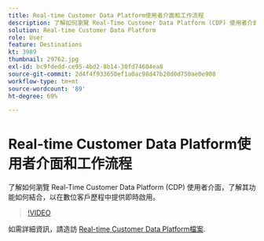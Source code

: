 ```yaml
---
title: Real-time Customer Data Platform使用者介面和工作流程
description: 了解如何瀏覽 Real-Time Customer Data Platform (CDP) 使用者介面，了解其功能如何結合，以在數位客戶歷程中提供即時啟用。
solution: Real-time Customer Data Platform
role: User
feature: Destinations
kt: 3989
thumbnail: 29762.jpg
exl-id: bc9fdedd-ce95-4bd2-8b14-30fd74604ea8
source-git-commit: 2d4f4f933650ef1a0ac98d47b28d0d750ae0e908
workflow-type: tm+mt
source-wordcount: '89'
ht-degree: 69%

---
```


# Real-time Customer Data Platform使用者介面和工作流程

了解如何瀏覽 Real-Time Customer Data Platform (CDP) 使用者介面，了解其功能如何結合，以在數位客戶歷程中提供即時啟用。

>[!VIDEO](https://video.tv.adobe.com/v/29762?quality=12&learn=on)

如需詳細資訊，請造訪 [Real-time Customer Data Platform檔案](https://experienceleague.adobe.com/docs/experience-platform/rtcdp/overview.html).
